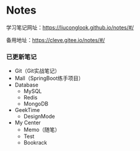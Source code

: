 # Notes

学习笔记网址：https://liuconglook.github.io/notes/#/

备用地址：https://cleve.gitee.io/notes/#/

### 已更新笔记

- Git（Git实战笔记）
- Mall（SpringBoot练手项目）
- Database
  - MySQL
  - Redis
  - MongoDB
- GeekTime
  * DesignMode
- My Center
  - Memo（随笔）
  - Test
  - Bookrack


